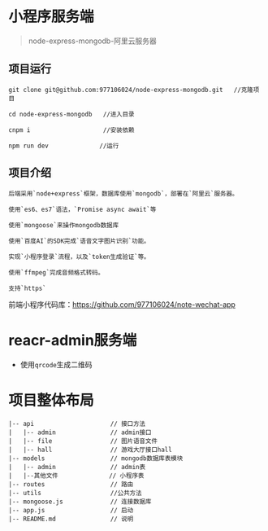# 小程序服务端
>node-express-mongodb-阿里云服务器

## 项目运行
```
git clone git@github.com:977106024/node-express-mongodb.git   //克隆项目 

cd node-express-mongodb   //进入目录  

cnpm i                    //安装依赖

npm run dev              //运行
```

## 项目介绍
```
后端采用`node+express`框架，数据库使用`mongodb`，部署在`阿里云`服务器。  

使用`es6、es7`语法，`Promise async await`等  

使用`mongoose`来操作mongodb数据库  

使用`百度AI`的SDK完成`语音文字图片识别`功能。  

实现`小程序登录`流程，以及`token生成验证`等。 

使用`ffmpeg`完成音频格式转码。  

支持`https`
```

前端小程序代码库：https://github.com/977106024/note-wechat-app

# reacr-admin服务端

* 使用`qrcode`生成二维码




# 项目整体布局
```
|-- api                     // 接口方法
|   |-- admin               // admin接口
|   |-- file                // 图片语音文件
|   |-- hall                // 游戏大厅接口hall
|-- models                  // mongodb数据库表模块
|   |-- admin               // admin表
|   |--其他文件              // 小程序表
|-- routes                  // 路由
|-- utils                   //公共方法
|-- mongoose.js             // 连接数据库
|-- app.js                  // 启动
|-- README.md               // 说明
```
